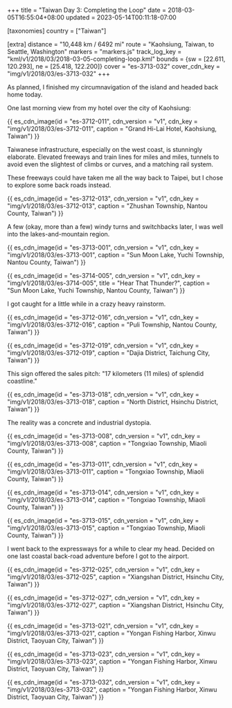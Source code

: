 +++
title = "Taiwan Day 3: Completing the Loop"
date = 2018-03-05T16:55:04+08:00
updated = 2023-05-14T00:11:18-07:00

[taxonomies]
country = ["Taiwan"]

[extra]
distance = "10,448 km / 6492 mi"
route = "Kaohsiung, Taiwan, to Seattle, Washington"
markers = "markers.js"
track_log_key = "kml/v1/2018/03/2018-03-05-completing-loop.kml"
bounds = {sw = [22.611, 120.293], ne = [25.418, 122.200]}
cover = "es-3713-032"
cover_cdn_key = "img/v1/2018/03/es-3713-032"
+++

As planned, I finished my circumnavigation of the island and headed back home today.

<!-- more -->

One last morning view from my hotel over the city of Kaohsiung:

{{ es_cdn_image(id = "es-3712-011", cdn_version = "v1", cdn_key = "img/v1/2018/03/es-3712-011", caption = "Grand Hi-Lai Hotel, Kaohsiung, Taiwan") }}

Taiwanese infrastructure, especially on the west coast, is stunningly elaborate. Elevated freeways and train lines for miles and miles, tunnels to avoid even the slightest of climbs or curves, and a matching rail system.

These freeways could have taken me all the way back to Taipei, but I chose to explore some back roads instead.

{{ es_cdn_image(id = "es-3712-013", cdn_version = "v1", cdn_key = "img/v1/2018/03/es-3712-013", caption = "Zhushan Township, Nantou County, Taiwan") }}

A few (okay, more than a few) windy turns and switchbacks later, I was well into the lakes-and-mountain region.

{{ es_cdn_image(id = "es-3713-001", cdn_version = "v1", cdn_key = "img/v1/2018/03/es-3713-001", caption = "Sun Moon Lake, Yuchi Township, Nantou County, Taiwan") }}

{{ es_cdn_image(id = "es-3714-005", cdn_version = "v1", cdn_key = "img/v1/2018/03/es-3714-005", title = "Hear That Thunder?", caption = "Sun Moon Lake, Yuchi Township, Nantou County, Taiwan") }}

I got caught for a little while in a crazy heavy rainstorm.

{{ es_cdn_image(id = "es-3712-016", cdn_version = "v1", cdn_key = "img/v1/2018/03/es-3712-016", caption = "Puli Township, Nantou County, Taiwan") }}

{{ es_cdn_image(id = "es-3712-019", cdn_version = "v1", cdn_key = "img/v1/2018/03/es-3712-019", caption = "Dajia District, Taichung City, Taiwan") }}

This sign offered the sales pitch: "17 kilometers (11 miles) of splendid coastline."

{{ es_cdn_image(id = "es-3713-018", cdn_version = "v1", cdn_key = "img/v1/2018/03/es-3713-018", caption = "North District, Hsinchu District, Taiwan") }}

The reality was a concrete and industrial dystopia.

{{ es_cdn_image(id = "es-3713-008", cdn_version = "v1", cdn_key = "img/v1/2018/03/es-3713-008", caption = "Tongxiao Township, Miaoli County, Taiwan") }}

{{ es_cdn_image(id = "es-3713-011", cdn_version = "v1", cdn_key = "img/v1/2018/03/es-3713-011", caption = "Tongxiao Township, Miaoli County, Taiwan") }}

{{ es_cdn_image(id = "es-3713-014", cdn_version = "v1", cdn_key = "img/v1/2018/03/es-3713-014", caption = "Tongxiao Township, Miaoli County, Taiwan") }}

{{ es_cdn_image(id = "es-3713-015", cdn_version = "v1", cdn_key = "img/v1/2018/03/es-3713-015", caption = "Tongxiao Township, Miaoli County, Taiwan") }}

I went back to the expressways for a while to clear my head. Decided on one last coastal back-road adventure before I got to the airport.

{{ es_cdn_image(id = "es-3712-025", cdn_version = "v1", cdn_key = "img/v1/2018/03/es-3712-025", caption = "Xiangshan District, Hsinchu City, Taiwan") }}

{{ es_cdn_image(id = "es-3712-027", cdn_version = "v1", cdn_key = "img/v1/2018/03/es-3712-027", caption = "Xiangshan District, Hsinchu City, Taiwan") }}

{{ es_cdn_image(id = "es-3713-021", cdn_version = "v1", cdn_key = "img/v1/2018/03/es-3713-021", caption = "Yongan Fishing Harbor, Xinwu District, Taoyuan City, Taiwan") }}

{{ es_cdn_image(id = "es-3713-023", cdn_version = "v1", cdn_key = "img/v1/2018/03/es-3713-023", caption = "Yongan Fishing Harbor, Xinwu District, Taoyuan City, Taiwan") }}

{{ es_cdn_image(id = "es-3713-032", cdn_version = "v1", cdn_key = "img/v1/2018/03/es-3713-032", caption = "Yongan Fishing Harbor, Xinwu District, Taoyuan City, Taiwan") }}
